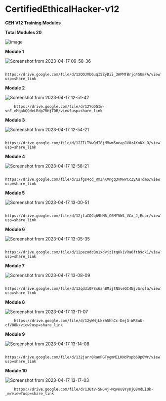 # CertifiedEthicalHacker-v12

<b>CEH V12 Training Modules</b>

<h><b>Total Modules 20</h3></b>


![image](https://user-images.githubusercontent.com/120317751/232377677-5a3cd1dc-9c48-4e37-9354-34f2c8a182fc.png)

<B>Module 1</b>


![Screenshot from 2023-04-17 09-58-36](https://user-images.githubusercontent.com/120317751/232378365-28abb4dc-b49c-4042-a1c4-c4c6b83d4a81.png)

         https://drive.google.com/file/d/12QOJVbGuqI5ZyDii_3APMTBrjq4SUmFA/view?usp=share_link
         
<b>Module 2</b>


![Screenshot from 2023-04-17 12-51-42](https://user-images.githubusercontent.com/120317751/232413423-10922b7c-38cf-43ff-af79-8f4b7090bdac.png)

        https://drive.google.com/file/d/12YoDGIw-vnE_eMqakQQdeLRdp7RHjTDR/view?usp=share_link
        
<B>Module 3</b>


![Screenshot from 2023-04-17 12-54-21](https://user-images.githubusercontent.com/120317751/232414192-004fc202-9135-4ffb-9ffc-f18f6daf4a51.png)

        https://drive.google.com/file/d/12ZILTVwQdI8jMMwm5oeapJV0zAXoNXLO/view?usp=share_link
        
<B>Module 4</b>

![Screenshot from 2023-04-17 12-58-21](https://user-images.githubusercontent.com/120317751/232414945-44a68ce6-7784-4bac-9ac0-c04ba85f3b04.png)

        https://drive.google.com/file/d/12fgs4cd_RmZhKVngq3vMwPCcZyAuTdmS/view?usp=share_link
        
<B>Module 5</b>

![Screenshot from 2023-04-17 13-00-51](https://user-images.githubusercontent.com/120317751/232415729-c0ac8aeb-b344-4e9f-8778-0c81102ce013.png)

        https://drive.google.com/file/d/12jlaCQCq69hM5_C6MY5W4_VCx_JjEupr/view?usp=share_link
        
<B>Module 6</b>

![Screenshot from 2023-04-17 13-05-35](https://user-images.githubusercontent.com/120317751/232416643-ad9f1751-a81b-43c3-b011-ca1ef21cad17.png)

        https://drive.google.com/file/d/12pezodcQn1xdvjzItgHk1VRa6ftb9ok1/view?usp=share_link
        
<b>Module 7</b>

![Screenshot from 2023-04-17 13-08-09](https://user-images.githubusercontent.com/120317751/232417271-68b5d506-e043-47c0-b544-9649bf883f55.png)

        https://drive.google.com/file/d/12qd3i0F8x6anBMijtNSveQC4NjvSrqla/view?usp=share_link
        
<b>Module 8</b>

![Screenshot from 2023-04-17 13-11-07](https://user-images.githubusercontent.com/120317751/232417933-9dd04c32-6272-4294-9d77-4a0085e7dd6d.png)

        https://drive.google.com/file/d/12yWHjLkrh5hhCc-DejG-WR8uU-cfV88N/view?usp=share_link
        

<b>Module 9</b>

![Screenshot from 2023-04-17 13-14-08](https://user-images.githubusercontent.com/120317751/232418630-896cc62b-724e-4aa7-b89e-ad18fcea845e.png)

        https://drive.google.com/file/d/132jarr8RanPGTygmMILKNdPxpb69p0Wr/view?usp=share_link
        
<B>Module 10</b>

![Screenshot from 2023-04-17 13-17-03](https://user-images.githubusercontent.com/120317751/232419310-d83ce211-d89a-4a2d-93ae-ddd59b6cf0d7.png)

        https://drive.google.com/file/d/136tV-5NG4j-Mqvou8YyKjQ8mdLiQk-_m/view?usp=share_link


